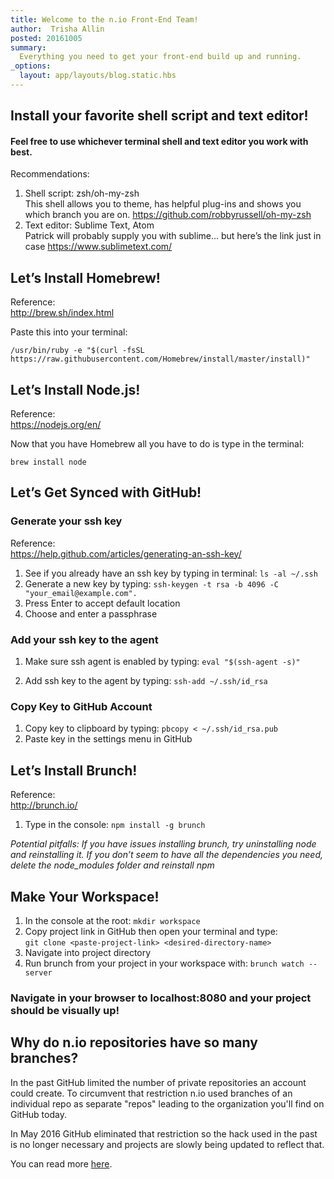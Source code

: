 ```yaml
---
title: Welcome to the n.io Front-End Team!
author:  Trisha Allin
posted: 20161005
summary:
  Everything you need to get your front-end build up and running.
_options:
  layout: app/layouts/blog.static.hbs
---
```



## Install your favorite shell script and text editor!
#### Feel free to use whichever terminal shell and text editor you work with best.

Recommendations:
1. Shell script: zsh/oh-my-zsh<br>
This shell allows you to theme, has helpful plug-ins and shows you which branch you are on.
https://github.com/robbyrussell/oh-my-zsh
2. Text editor: Sublime Text, Atom<br>
Patrick will probably supply you with sublime… but here’s the link just in case
https://www.sublimetext.com/



## Let’s Install Homebrew!
Reference:<br>
http://brew.sh/index.html

Paste this into your terminal:

`/usr/bin/ruby -e "$(curl -fsSL https://raw.githubusercontent.com/Homebrew/install/master/install)"`


## Let’s Install Node.js!
Reference:<br>
https://nodejs.org/en/

Now that you have Homebrew all you have to do is type in the terminal:

`brew install node`

## Let’s Get Synced with GitHub!
### Generate your ssh key
Reference:<br>
https://help.github.com/articles/generating-an-ssh-key/
1. See if you already have an ssh key by typing in terminal: `ls -al ~/.ssh`
2. Generate a new key by typing:
`ssh-keygen -t rsa -b 4096 -C "your_email@example.com". `
3. Press Enter to accept default location
4. Choose and enter a passphrase

### Add your ssh key to the agent
1. Make sure ssh agent is enabled by typing:
	`eval "$(ssh-agent -s)"`

2. Add ssh key to the agent by typing:
	`ssh-add ~/.ssh/id_rsa`

### Copy Key to GitHub Account
1. Copy key to clipboard by typing:
	`pbcopy < ~/.ssh/id_rsa.pub`
2. Paste key in the settings menu in GitHub


## Let’s Install Brunch!
Reference:<br>
http://brunch.io/
1. Type in the console:
`npm install -g brunch`

*Potential pitfalls: If you have issues installing brunch, try uninstalling node and reinstalling it. If you don’t seem to have all the dependencies you need, delete the node_modules folder and reinstall npm*


## Make Your Workspace!
1. In the console at the root: `mkdir workspace`
2. Copy project link in GitHub then open your terminal and type:<br>
`git clone <paste-project-link> <desired-directory-name> `
3. Navigate into project directory
4. Run brunch from your project in your workspace with:
`brunch watch --server`

### Navigate in your browser to localhost:8080 and your project should be visually up!

## Why do n.io repositories have so many branches?
In the past GitHub limited the number of private repositories an account could create.  To circumvent that restriction n.io used branches of an individual repo as separate "repos" leading to the organization you'll find on GitHub today.

In May 2016 GitHub eliminated that restriction so the hack used in the past is no longer necessary and projects are slowly being updated to reflect that.

You can read more [here](https://github.com/blog/2164-introducing-unlimited-private-repositories).
